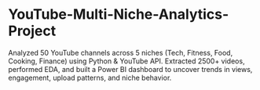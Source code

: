 # YouTube-Multi-Niche-Analytics-Project
Analyzed 50 YouTube channels across 5 niches (Tech, Fitness, Food, Cooking, Finance) using Python &amp; YouTube API. Extracted 2500+ videos, performed EDA, and built a Power BI dashboard to uncover trends in views, engagement, upload patterns, and niche behavior.
